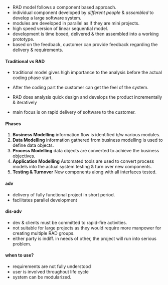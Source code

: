 
- RAD model follows a component based approach. 
- individual component developed by *different people* & *assembled* to develop a large software system. 
- modules are developed in parallel as if they are mini projects. 
- high speed version of linear sequential model. 
- development is time boxed, delivered & then assembled into a working prototype. 
- based on the feedback, customer can provide feedback regarding the delivery & requirements. 


#### Traditional vs RAD 

- traditional model gives high importance to the analysis before the actual coding phase start. 
- After the coding part the customer can get the feel of the system. 


- RAD does analysis quick design and develops the product incrementally & iteratively 
- main focus is on rapid delivery of software to the customer. 

#### Phases
1. **Business Modelling** information flow is identified b/w various modules. 
2. **Data Modelling** information gathered from business modelling is used to define data objects. 
3. **Process Modelling** data objects are converted to achieve the business objectives. 
4. **Application Modelling** Automated tools are used to convert process models into the actual system testing & turn over new components.
5. **Testing & Turnover** New components along with all interfaces tested.

#### adv 
- delivery of fully functional project in short period. 
- facilitates parallel development 

#### dis-adv
- dev & clients must be committed to rapid-fire activities. 
- not suitable for large projects as they would require more manpower for creating multiple RAD groups. 
- either party is indiff. in needs of other, the project will run into serious problem. 


#### when to use? 
- requirements are not fully understood
- user is involved throughout life cycle
- system can be modularized. 

